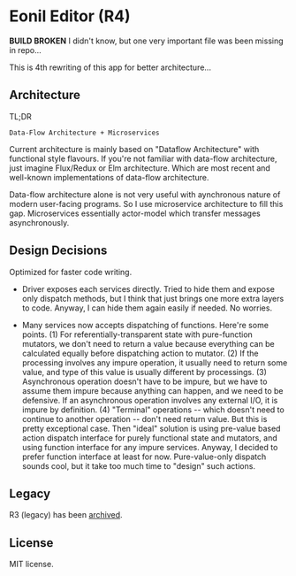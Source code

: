 Eonil Editor (R4)
=================

**BUILD BROKEN** I didn't know, but one very important file was been missing in repo...


This is 4th rewriting of this app for better architecture...

Architecture
------------
TL;DR

    Data-Flow Architecture + Microservices

Current architecture is mainly based on "Dataflow Architecture" with functional style flavours.
If you're not familiar with data-flow architecture, just imagine Flux/Redux or Elm architecture. Which are most recent and 
well-known implementations of data-flow architecture.

Data-flow architecture alone is not very useful with aynchronous nature of modern user-facing programs. So I use microservice 
architecture to fill this gap. Microservices essentially actor-model which transfer messages asynchronously.



Design Decisions
----------------
Optimized for faster code writing.

- Driver exposes each services directly.
    Tried to hide them and expose only dispatch methods, but I think that just brings one more extra layers to code.
    Anyway, I can hide them again easily if needed. No worries.

- Many services now accepts dispatching of functions.
    Here're some points.
    (1) For referentially-transparent state with pure-function mutators, we don't need to return a value because everything can 
    be calculated equally before dispatching action to mutator.
    (2) If the processing involves any impure operation, it usually need to return some value, and type of this value is usually
    different by processings.
    (3) Asynchronous operation doesn't have to be impure, but we have to assume them impure because anything can happen, and we
    need to be defensive. If an asynchronous operation involves any external I/O, it is impure by definition.
    (4) "Terminal" operations -- which doesn't need to continue to another operation -- don't need return value. But this is
    pretty exceptional case.
    Then "ideal" solution is using pre-value based action dispatch interface for purely functional state and mutators, and using 
    function interface for any impure services. Anyway, I decided to prefer function interface at least for now.
    Pure-value-only dispatch sounds cool, but it take too much time to "design" such actions.
    

Legacy
------
R3 (legacy) has been [archived](https://github.com/eonil/editor/tree/7b858e22697e109d9f5cf84314fdbe1cb04307fb).

License
-------
MIT license.

















     
